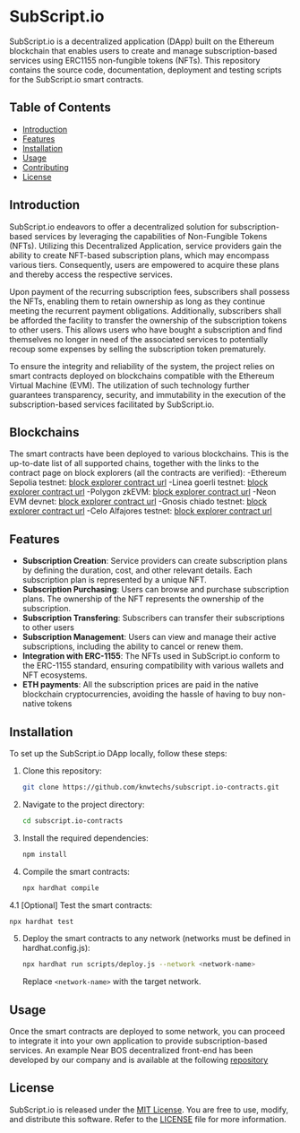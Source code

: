 # SubScript.io

SubScript.io is a decentralized application (DApp) built on the 
Ethereum blockchain that enables users to create and manage 
subscription-based services using ERC1155 non-fungible tokens (NFTs). This 
repository contains the source code, documentation, deployment and testing scripts
for the SubScript.io smart contracts.

## Table of Contents

- [Introduction](#introduction)
- [Features](#features)
- [Installation](#installation)
- [Usage](#usage)
- [Contributing](#contributing)
- [License](#license)

## Introduction

SubScript.io endeavors to offer a decentralized solution for subscription-based services by leveraging the capabilities of Non-Fungible Tokens (NFTs). Utilizing this Decentralized Application, service providers gain the ability to create NFT-based subscription plans, which may encompass various tiers. Consequently, users are empowered to acquire these plans and thereby access the respective services.

Upon payment of the recurring subscription fees, subscribers shall possess the NFTs, enabling them to retain ownership as long as they continue meeting the recurrent payment obligations. Additionally, subscribers shall be afforded the facility to transfer the ownership of the subscription tokens to other users. This allows users who have bought a subscription and find themselves no longer in need of the associated services to potentially recoup some expenses by selling the subscription token prematurely.

To ensure the integrity and reliability of the system, the project relies on smart contracts deployed on blockchains compatible with the Ethereum Virtual Machine (EVM). The utilization of such technology further guarantees transparency, security, and immutability in the execution of the subscription-based services facilitated by SubScript.io.

## Blockchains

The smart contracts have been deployed to various blockchains. This is the up-to-date list of all supported chains, together with the links to the contract page on block explorers (all the contracts are verified):
  -Ethereum Sepolia testnet: [block explorer contract url](https://sepolia.etherscan.io/address/0x0abec91137108c54bdfa2b909e0ec529ecd99429)
  -Linea goerli testnet: [block explorer contract url](https://goerli.lineascan.build/address/0x4b17e43e1ab6b6d2f6fb4978bb2ea0b9285b9603)
  -Polygon zkEVM: [block explorer contract url](https://testnet-zkevm.polygonscan.com/address/0x29970f81d73d418e8a4c137c7de917aa51c50838)
  -Neon EVM devnet: [block explorer contract url](https://devnet.neonscan.org/address/0x4b17E43E1Ab6b6D2F6FB4978BB2ea0b9285b9603)
  -Gnosis chiado testnet: [block explorer contract url](https://gnosis-chiado.blockscout.com/address/0x29970f81D73D418E8A4C137c7DE917aa51C50838)
  -Celo Alfajores testnet: [block explorer contract url](https://alfajores.celoscan.io/address/0x29970f81d73d418e8a4c137c7de917aa51c50838)


## Features

- **Subscription Creation**: Service providers can create subscription 
plans by defining the duration, cost, and other relevant details. Each 
subscription plan is represented by a unique NFT.
- **Subscription Purchasing**: Users can browse and purchase subscription 
plans. The ownership of the NFT represents the ownership of the 
subscription.
- **Subscription Transfering**: Subscribers can transfer their subscriptions to other users
- **Subscription Management**: Users can view and manage their active 
subscriptions, including the ability to cancel or renew them.
- **Integration with ERC-1155**: The NFTs used in SubScript.io conform 
to the ERC-1155 standard, ensuring compatibility with various wallets and NFT ecosystems.
- **ETH payments**: All the subscription prices are paid in the native blockchain cryptocurrencies, avoiding the hassle of having to buy non-native tokens 

## Installation

To set up the SubScript.io DApp locally, follow these steps:

1. Clone this repository:

   ```bash
   git clone https://github.com/knwtechs/subscript.io-contracts.git
   ```

2. Navigate to the project directory:

   ```bash
   cd subscript.io-contracts
   ```

3. Install the required dependencies:

   ```bash
   npm install
   ```

4. Compile the smart contracts:

   ```bash
   npx hardhat compile
   ```

4.1 [Optional] Test the smart contracts:

   ```bash
   npx hardhat test
   ```

5. Deploy the smart contracts to any network (networks must be defined in 
hardhat.config.js):

   ```bash
   npx hardhat run scripts/deploy.js --network <network-name>
   ```

   Replace `<network-name>` with the target network.

## Usage

Once the smart contracts are deployed to some network, you can 
proceed to integrate it into your own application to provide 
subscription-based services. An example Near BOS decentralized front-end has been
developed by our company and is available at the following [repository](https://github.com/knwtechs/subscript.io-bos.git)


## License

SubScript.io is released under the [MIT License](LICENSE). You are 
free to use, modify, and distribute this software. Refer to the 
[LICENSE](LICENSE) file for more information.
